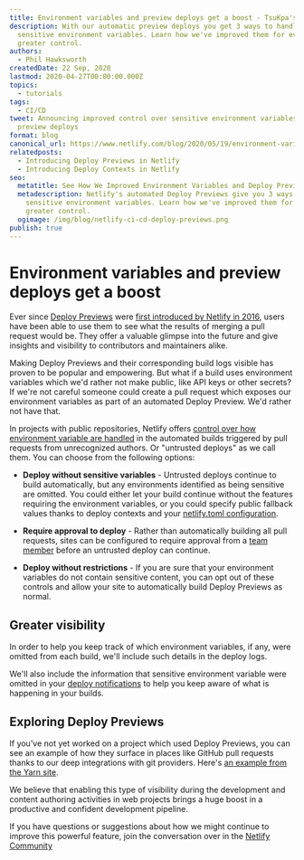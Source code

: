 ```yaml
---
title: Environment variables and preview deploys get a boost - TsuKpa's Blog
description: With our automatic preview deploys you get 3 ways to handle
  sensitive environment variables. Learn how we've improved them for even
  greater control.
authors:
  - Phil Hawksworth
createdDate: 22 Sep, 2020
lastmod: 2020-04-27T00:00:00.000Z
topics:
  - tutorials
tags:
  - CI/CD
tweet: Announcing improved control over sensitive environment variables in your
  preview deploys
format: blog
canonical_url: https://www.netlify.com/blog/2020/05/19/environment-variables-and-preview-deploys-get-a-boost/
relatedposts:
  - Introducing Deploy Previews in Netlify
  - Introducing Deploy Contexts in Netlify
seo:
  metatitle: See How We Improved Environment Variables and Deploy Previews - TsuKpa's Blog
  metadescription: Netlify's automated Deploy Previews give you 3 ways to handle
    sensitive environment variables. Learn how we've improved them for even
    greater control.
  ogimage: /img/blog/netlify-ci-cd-deploy-previews.png
publish: true
---
```


# Environment variables and preview deploys get a boost

Ever since [Deploy Previews](/products/build/) were [first introduced by Netlify in 2016](/blog/2016/07/20/introducing-deploy-previews-in-netlify/), users have been able to use them to see what the results of merging a pull request would be. They offer a valuable glimpse into the future and give insights and visibility to contributors and maintainers alike.

Making Deploy Previews and their corresponding build logs visible has proven to be popular and empowering. But what if a build uses environment variables which we'd rather not make public, like API keys or other secrets? If we're not careful someone could create a pull request which exposes our environment variables as part of an automated Deploy Preview. We'd rather not have that.

In projects with public repositories, Netlify offers [control over how environment variable are handled](https://docs.netlify.com/configure-builds/environment-variables/#sensitive-variable-policy) in the automated builds triggered by pull requests from unrecognized authors. Or "untrusted deploys" as we call them. You can choose from the following options:

- **Deploy without sensitive variables** - Untrusted deploys continue to build automatically, but any environments identified as being sensitive are omitted. You could either let your build continue without the features requiring the environment variables, or you could specify public fallback values thanks to deploy contexts and your [netlify.toml configuration](https://docs.netlify.com/configure-builds/file-based-configuration/).

- **Require approval to deploy** - Rather than automatically building all pull requests, sites can be configured to require approval from a [team member](https://docs.netlify.com/accounts-and-billing/team-management/) before an untrusted deploy can continue.

- **Deploy without restrictions** - If you are sure that your environment variables do not contain sensitive content, you can opt out of these controls and allow your site to automatically build Deploy Previews as normal.

## Greater visibility

In order to help you keep track of which environment variables, if any, were omitted from each build, we'll include such details in the deploy logs.

We'll also include the information that sensitive environment variable were omitted in your [deploy notifications](https://docs.netlify.com/site-deploys/notifications) to help you keep aware of what is happening in your builds.

## Exploring Deploy Previews

If you've not yet worked on a project which used Deploy Previews, you can see an example of how they surface in places like GitHub pull requests thanks to our deep integrations with git providers. Here's [an example from the Yarn site](https://github.com/yarnpkg/website/pull/1043#event-3008852473).

We believe that enabling this type of visibility during the development and content authoring activities in web projects brings a huge boost in a productive and confident development pipeline.

If you have questions or suggestions about how we might continue to improve this powerful feature, join the conversation over in the [Netlify Community](https://community.netlify.com)
